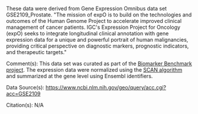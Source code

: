 These data were derived from Gene Expression Omnibus data set GSE2109_Prostate. "The mission of expO is to build on the technologies and outcomes of the Human Genome Project to accelerate improved clinical management of cancer patients. IGC's Expression Project for Oncology (expO) seeks to integrate longitudinal clinical annotation with gene expression data for a unique and powerful portrait of human malignancies, providing critical perspective on diagnostic markers, prognostic indicators, and therapeutic targets."

Comment(s): This data set was curated as part of the [Biomarker Benchmark project](https://osf.io/ssk3t/). The expression data were normalized using the [SCAN algorithm](https://bioconductor.org/packages/release/bioc/html/SCAN.UPC.html) and summarized at the gene level using Ensembl identifiers.

Data Source(s): https://www.ncbi.nlm.nih.gov/geo/query/acc.cgi?acc=GSE2109

Citation(s): N/A
